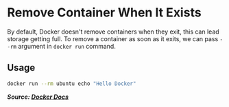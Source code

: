 # Remove Container When It Exists

By default, Docker doesn't remove containers when they exit, this can lead storage getting full. To remove a container as soon as it exits, we can pass `--rm` argument in `docker run` command.

## Usage

```bash
docker run --rm ubuntu echo "Hello Docker"
```

***Source: [Docker Docs](https://docs.docker.com/engine/reference/run/#clean-up---rm)***
